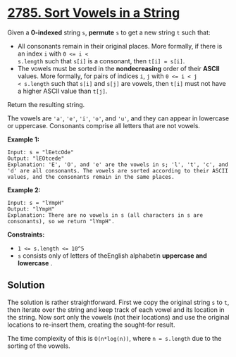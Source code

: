 # [2785. Sort Vowels in a String](https://leetcode.com/problems/sort-vowels-in-a-string/description/?envType=daily-question&envId=2025-09-11)

Given a **0-indexed**  string <code>s</code>, **permute**  <code>s</code> to get a new string <code>t</code> such that:

- All consonants remain in their original places. More formally, if there is an index <code>i</code> with <code>0 <= i < s.length</code> such that <code>s[i]</code> is a consonant, then <code>t[i] = s[i]</code>.
- The vowels must be sorted in the **nondecreasing**  order of their **ASCII**  values. More formally, for pairs of indices <code>i</code>, <code>j</code> with <code>0 <= i < j < s.length</code> such that <code>s[i]</code> and <code>s[j]</code> are vowels, then <code>t[i]</code> must not have a higher ASCII value than <code>t[j]</code>.

Return the resulting string.

The vowels are <code>'a'</code>, <code>'e'</code>, <code>'i'</code>, <code>'o'</code>, and <code>'u'</code>, and they can appear in lowercase or uppercase. Consonants comprise all letters that are not vowels.

**Example 1:**

```
Input: s = "lEetcOde"
Output: "lEOtcede"
Explanation: 'E', 'O', and 'e' are the vowels in s; 'l', 't', 'c', and 'd' are all consonants. The vowels are sorted according to their ASCII values, and the consonants remain in the same places.
```

**Example 2:**

```
Input: s = "lYmpH"
Output: "lYmpH"
Explanation: There are no vowels in s (all characters in s are consonants), so we return "lYmpH".
```

**Constraints:**

- <code>1 <= s.length <= 10^5</code>
- <code>s</code> consists only of letters of theEnglish alphabetin **uppercase and lowercase** .

## Solution

The solution is rather straightforward. First we copy the original string `s` to `t`, then iterate over the string and 
keep track of each vowel and its location in the string. Now sort only the vowels (not their locations) and use the
original locations to re-insert them, creating the sought-for result.

The time complexity of this is `O(n*log(n))`, where `n = s.length` due to the sorting of the vowels.